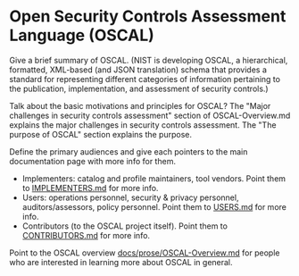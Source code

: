 # Open Security Controls Assessment Language (OSCAL) 

Give a brief summary of OSCAL. (NIST is developing OSCAL, a hierarchical, formatted, XML-based (and JSON translation) schema that provides a standard for representing different categories of information pertaining to the publication, implementation, and assessment of security controls.)

Talk about the basic motivations and principles for OSCAL? The "Major challenges in security controls assessment" section of OSCAL-Overview.md explains the major challenges in security controls assessment. The "The purpose of OSCAL" section explains the purpose.

Define the primary audiences and give each pointers to the main documentation page with more info for them. 
* Implementers: catalog and profile maintainers, tool vendors. Point them to [IMPLEMENTERS.md](IMPLEMENTERS.md) for more info.  
* Users: operations personnel, security & privacy personnel, auditors/assessors, policy personnel. Point them to [USERS.md](USERS.md) for more info.
* Contributors (to the OSCAL project itself). Point them to [CONTRIBUTORS.md](CONTRIBUTORS.md) for more info.

Point to the OSCAL overview [docs/prose/OSCAL-Overview.md](docs/prose/OSCAL-Overview.md) for people who are interested in learning more about OSCAL in general.
